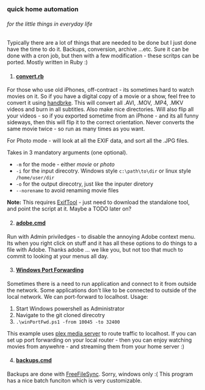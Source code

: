 ###  quick home automation
###### for the little things in everyday life

Typically there are a lot of things that are needed to be done but I just done have the time to do it.  Backups, conversion, archive ...etc.  Sure it can be done with a cron job, but then with a few modification - these scritps can be ported.  Mostly written in Ruby :)

1. #### [convert.rb](./01convert.rb)
For those who use old iPhones, off-contract - its sometimes hard to watch movies on it.  So if you have a digital copy of a movie or a show, feel free to convert it using [handbrke](https://handbrake.fr/downloads.php).  This will convert all .AVI, .MOV, .MP4, .MKV videos and burn in all subtitles.  Also make nice directories.  Will also flip all your videos - so if you exported sometime from an iPhone - and its all funny sideways, then this will flip it to the correct orientation.  Never converts the same movie twice - so run as many times as you want.

For Photo mode - will look at all the EXIF data, and sort all the .JPG files.

Takes in 3 mandatory arguments (one optional).
+ ```-m``` for the mode - either *movie* or *photo*
+ ```-i``` for the input direcotry.  Windows style ```c:\path\to\dir``` or linux style ```/home/user/dir```
+ ```-o``` for the output direcotry, just like the inputer diretory
+ ```--norename``` to avoid renaming movie files

**Note:**  This requires [ExifTool](http://www.sno.phy.queensu.ca/~phil/exiftool/) - just need to download the standalone tool, and point the script at it.  Maybe a TODO later on?

2. #### [adobe.cmd](../02adobe.cmd)
Run with Admin priviledges - to disable the annoying Adobe context menu.  Its when you right click on stuff and it has all these options to do things to a file with Adobe.  Thanks adobe ... we like you, but not too that much to commit to looking at your menus all day.

3. #### [Windows Port Forwarding](./03winPortFwd.ps1)
Sometimes there is a need to run application and connect to it from outside the network.  Some applications don't like to be connected to outside of the local network.  We can port-forward to localhost.  Usage:
1.  Start Windows powershell as Administrator
2.  Navigate to the git cloned direcotry
3.  ```.\winPortFwd.ps1 -from 10045 -to 32400```

This example uses [plex media server](https://plex.tv/) to route traffic to localhost.  If you can set up port forwarding on your local router - then you can enjoy watching movies from anywehre - and streaming them from your home server :)

4. #### [backups.cmd](../04makebackups.rb)
Backups are done with [FreeFileSync](http://www.freefilesync.org/).  Sorry, windows only :(  This program has a nice batch funciton which is very customizable.  
